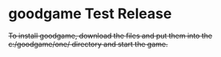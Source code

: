 # goodgame Test Release

~~To install goodgame, download the files and put them into the c:/goodgame/one/ directory and start the game.~~
